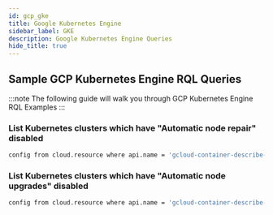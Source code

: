 ```yaml
---
id: gcp_gke
title: Google Kubernetes Engine
sidebar_label: GKE
description: Google Kubernetes Engine Queries
hide_title: true
---
```


## Sample GCP Kubernetes Engine RQL Queries

:::note
The following guide will walk you through GCP Kubernetes Engine RQL Examples
:::

### List Kubernetes clusters which have "Automatic node repair" disabled

```bash
config from cloud.resource where api.name = 'gcloud-container-describe-clusters' AND json.rule = nodePools[*].management.autoRepair does not exists or nodePools[*].management.autoRepair any false
```

### List Kubernetes clusters which have "Automatic node upgrades" disabled

```bash
config from cloud.resource where api.name = 'gcloud-container-describe-clusters' AND json.rule = nodePools[*].management.autoUpgrade does not exist or nodePools[*].management.autoUpgrade any false
```
